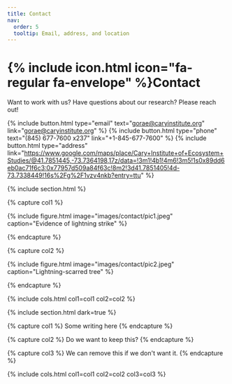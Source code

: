 ```yaml
---
title: Contact
nav:
  order: 5
  tooltip: Email, address, and location
---
```


# {% include icon.html icon="fa-regular fa-envelope" %}Contact

Want to work with us? Have questions about our research? Please reach out!

{%
  include button.html
  type="email"
  text="gorae@caryinstitute.org"
  link="gorae@caryinstitute.org"
%}
{%
  include button.html
  type="phone"
  text="(845) 677-7600 x237"
  link="+1-845-677-7600"
%}
{%
  include button.html
  type="address"
  link="https://www.google.com/maps/place/Cary+Institute+of+Ecosystem+Studies/@41.7851445,-73.7364198,17z/data=!3m1!4b1!4m6!3m5!1s0x89dd6eb0ac71f6c3:0x77957d509a84f63c!8m2!3d41.7851405!4d-73.7338449!16s%2Fg%2F1vzv4nkb?entry=ttu"
%}

{% include section.html %}

{% capture col1 %}

{%
  include figure.html
  image="images/contact/pic1.jpeg"
  caption="Evidence of lightning strike"
%}

{% endcapture %}

{% capture col2 %}

{%
  include figure.html
  image="images/contact/pic2.jpeg"
  caption="Lightning-scarred tree"
%}

{% endcapture %}

{% include cols.html col1=col1 col2=col2 %}

{% include section.html dark=true %}

{% capture col1 %}
Some writing here
{% endcapture %}

{% capture col2 %}
Do we want to keep this?
{% endcapture %}

{% capture col3 %}
We can remove this if we don't want it.
{% endcapture %}

{% include cols.html col1=col1 col2=col2 col3=col3 %}
